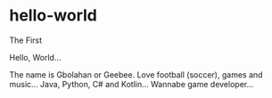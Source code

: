 # hello-world
The First

Hello, World...

The name is Gbolahan or Geebee. Love football (soccer), games and music...
Java, Python, C# and Kotlin...
Wannabe game developer...

